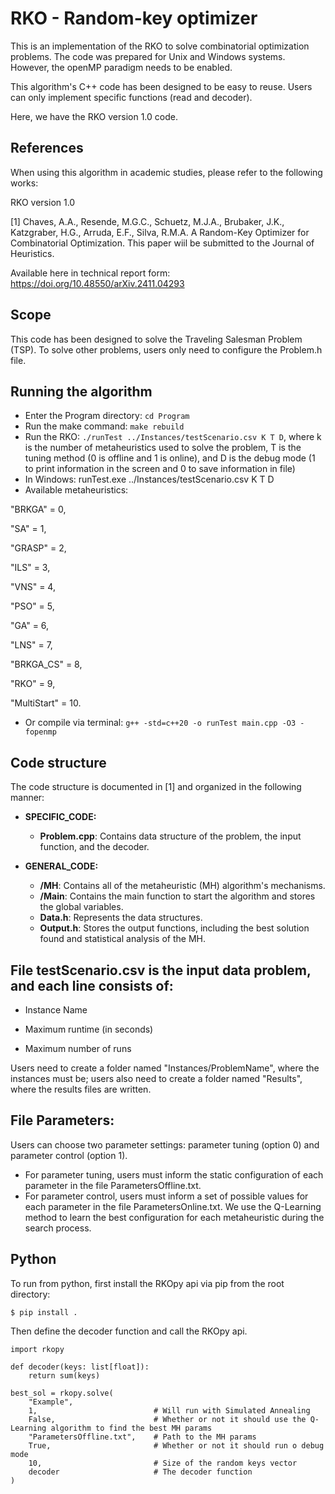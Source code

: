 
# RKO - Random-key optimizer

This is an implementation of the RKO to solve combinatorial optimization problems. The code was prepared for Unix and Windows systems. However, the openMP paradigm needs to be enabled.

This algorithm's C++ code has been designed to be easy to reuse. Users can only implement specific functions (read and decoder).

Here, we have the RKO version 1.0 code.


## References

When using this algorithm in academic studies, please refer to the following works:

RKO version 1.0

[1] Chaves, A.A., Resende, M.G.C., Schuetz, M.J.A.,  Brubaker, J.K., Katzgraber, H.G., Arruda, E.F., Silva, R.M.A.
A Random-Key Optimizer for Combinatorial Optimization. This paper wiil be submitted to the Journal of Heuristics.

Available here in technical report form:
https://doi.org/10.48550/arXiv.2411.04293

## Scope

This code has been designed to solve the Traveling Salesman Problem (TSP). To solve other problems, users only need to configure the Problem.h file.


## Running the algorithm

* Enter the Program directory: `cd Program`
* Run the make command: `make rebuild`
* Run the RKO: `./runTest ../Instances/testScenario.csv K T D`, where k is the number of metaheuristics used to solve the problem, T is the tuning method (0 is offline and 1 is online), and D is the debug mode (1 to print information in the screen and 0 to save information in file)
* In Windows: runTest.exe ../Instances/testScenario.csv K T D
* Available metaheuristics:

"BRKGA"      = 0,

"SA"         = 1,

"GRASP"      = 2,

"ILS"        = 3,

"VNS"        = 4,

"PSO"        = 5,

"GA"         = 6,

"LNS"        = 7,

"BRKGA_CS"   = 8,

"RKO"        = 9,

"MultiStart" = 10.

* Or compile via terminal: `g++ -std=c++20 -o runTest main.cpp -O3 -fopenmp`


## Code structure

The code structure is documented in [1] and organized in the following manner:

* **SPECIFIC_CODE:**
    * **Problem.cpp**: Contains data structure of the problem, the input function, and the decoder.

* **GENERAL_CODE:**
    * **/MH**: Contains all of the metaheuristic (MH) algorithm's mechanisms.
    * **/Main**: Contains the main function to start the algorithm and stores the global variables.
    * **Data.h**: Represents the data structures.
    * **Output.h**: Stores the output functions, including the best solution found and statistical analysis of the MH.

## File testScenario.csv is the input data problem, and each line consists of:

- Instance Name

- Maximum runtime (in seconds)

- Maximum number of runs

Users need to create a folder named "Instances/ProblemName", where the instances must be; users also need to create a folder named "Results", where the results files are written.

## File Parameters:

Users can choose two parameter settings: parameter tuning (option 0) and parameter control (option 1).
 - For parameter tuning, users must inform the static configuration of each parameter in the file ParametersOffline.txt.
 - For parameter control, users must inform a set of possible values for each parameter in the file ParametersOnline.txt. We use the Q-Learning method to learn the best configuration for each metaheuristic during the search process.

## Python

To run from python, first install the RKOpy api via pip from the root directory:

```
$ pip install .
```

Then define the decoder function and call the RKOpy api.

```
import rkopy

def decoder(keys: list[float]):
    return sum(keys)

best_sol = rkopy.solve(
    "Example",
    1,                          # Will run with Simulated Annealing
    False,                      # Whether or not it should use the Q-Learning algorithm to find the best MH params
    "ParametersOffline.txt",    # Path to the MH params
    True,                       # Whether or not it should run o debug mode
    10,                         # Size of the random keys vector
    decoder                     # The decoder function
)
```
